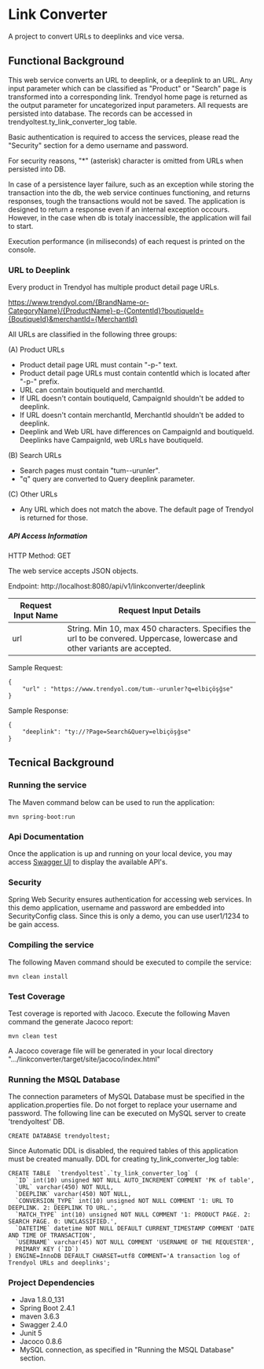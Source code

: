 # Link Converter 

A project to convert URLs to deeplinks and vice versa. 

## Functional Background

This web service converts an URL to deeplink, or a deeplink to an URL. Any input parameter which can be classified as "Product" or "Search" page is transformed into a corresponding link. Trendyol home page is returned as the output parameter for uncategorized input parameters. All requests are persisted into database. The records can be accessed in trendyoltest.ty_link_converter_log table. 

Basic authentication is required to access the services, please read the "Security" section for a demo username and password. 

For security reasons, "*" (asterisk) character is omitted from URLs when persisted into DB. 

In case of a persistence layer failure, such as an exception while storing the transaction into the db, the web service continues functioning, and returns responses, tough the transactions would not be saved. The application is designed to return a response even if an internal exception occours. However, in the case when db is totaly inaccessible, the application will fail to start. 

Execution performance (in miliseconds) of each request is printed on the console.

### URL to Deeplink

Every product in Trendyol has multiple product detail page URLs.

https://www.trendyol.com/{BrandName-or-CategoryName}/{ProductName}-p-{ContentId}?boutiqueId={BoutiqueId}&merchantId={MerchantId}

All URLs are classified in the following three groups:

(A) Product URLs
- Product detail page URL must contain "-p-" text.
- Product detail page URLs must contain contentId which is located after "-p-" prefix.
- URL can contain boutiqueId and merchantId.
- If URL doesn't contain boutiqueId, CampaignId shouldn't be added to deeplink.
- If URL doesn't contain merchantId, MerchantId shouldn't be added to deeplink.
- Deeplink and Web URL have differences on CampaignId and boutiqueId. Deeplinks have CampaignId, web URLs have boutiqueId.

(B) Search URLs
- Search pages must contain "tum--urunler".
- "q" query are converted to Query deeplink parameter.

(C) Other URLs
- Any URL which does not match the above. The default page of Trendyol is returned for those.

##### API Access Information

HTTP Method: GET

The web service accepts JSON objects. 

Endpoint: http://localhost:8080/api/v1/linkconverter/deeplink

Request Input Name | Request Input Details
------------ | -------------
url | String. Min 10, max 450 characters. Specifies the url to be convered. Uppercase, lowercase and other variants are accepted. 

Sample Request:

```
{
	"url" : "https://www.trendyol.com/tum--urunler?q=elbiçöşğse"
}
```

Sample Response: 
```
{
    "deeplink": "ty://?Page=Search&Query=elbiçöşğse"
}
```


## Tecnical Background

### Running the service

The Maven command below can be used to run the application:
```
mvn spring-boot:run
```


### Api Documentation

Once the application is up and running on your local device, you may access [Swagger UI](http://localhost:8080/swagger-ui.html) to display the available API's. 

### Security

Spring Web Security ensures authentication for accessing web services. In this demo application, username and password are embedded into SecurityConfig class. Since this is only a demo, you can use user1/1234 to be gain access.


### Compiling the service

The following Maven command should be executed to compile the service:
```
mvn clean install
```

### Test Coverage

Test coverage is reported with Jacoco. Execute the following Maven command the generate Jacoco report:
```
mvn clean test
```

A Jacoco coverage file will be generated in your local directory ".../linkconverter/target/site/jacoco/index.html" 

### Running the MSQL Database

The connection parameters of MySQL Database must be specified in the application.properties file. Do not forget to replace your username and password. The following line can be executed on MySQL server to create 'trendyoltest' DB. 

```
CREATE DATABASE trendyoltest;
```

Since Automatic DDL is disabled, the required tables of this application must be created manually. DDL for creating ty_link_converter_log table:

```
CREATE TABLE  `trendyoltest`.`ty_link_converter_log` (
  `ID` int(10) unsigned NOT NULL AUTO_INCREMENT COMMENT 'PK of table',
  `URL` varchar(450) NOT NULL,
  `DEEPLINK` varchar(450) NOT NULL,
  `CONVERSION_TYPE` int(10) unsigned NOT NULL COMMENT '1: URL TO DEEPLINK. 2: DEEPLINK TO URL.',
  `MATCH_TYPE` int(10) unsigned NOT NULL COMMENT '1: PRODUCT PAGE. 2: SEARCH PAGE. 0: UNCLASSIFIED.',
  `DATETIME` datetime NOT NULL DEFAULT CURRENT_TIMESTAMP COMMENT 'DATE AND TIME OF TRANSACTION',
  `USERNAME` varchar(45) NOT NULL COMMENT 'USERNAME OF THE REQUESTER',
  PRIMARY KEY (`ID`)
) ENGINE=InnoDB DEFAULT CHARSET=utf8 COMMENT='A transaction log of Trendyol URLs and deeplinks';
```

### Project Dependencies 
- Java 1.8.0_131 
- Spring Boot 2.4.1
- maven 3.6.3
- Swagger 2.4.0
- Junit 5
- Jacoco 0.8.6
- MySQL connection, as specified in "Running the MSQL Database" section.
